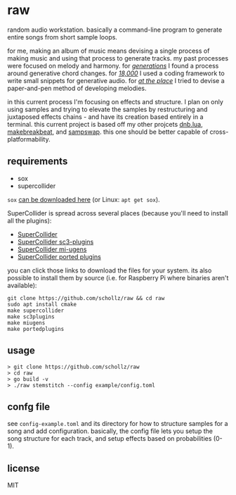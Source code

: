 # raw

random audio workstation. basically a command-line program to generate entire songs from short sample loops.

for me, making an album of music means devising a single process of making music and using that process to generate tracks. my past processes were focused on melody and harmony. for [*generations*](https://infinitedigits.bandcamp.com/album/generations) I found a process around generative chord changes. for [*18,000*](https://infinitedigits.bandcamp.com/album/18000) I used a coding framework to write small snippets for generative audio. for [*at the place*](https://infinitedigits.bandcamp.com/album/at-the-place) I tried to devise a paper-and-pen method of developing melodies. 

in this current process I'm focusing on effects and structure. I plan on only using samples and trying to elevate the samples by restructuring and juxtaposed effects chains - and have its creation based entirely in a terminal. this current project is based off my other projcets [dnb.lua](https://github.com/schollz/dnb.lua), [makebreakbeat](https://github.com/schollz/makebreakbeat/), and [sampswap](https://github.com/schollz/sampswap/). this one should be better capable of cross-platformability.

## requirements

- sox
- supercollider

`sox` [can be downloaded here](https://sourceforge.net/projects/sox/) (or Linux: `apt get sox`).

SuperCollider is spread across several places (because you'll need to install all the plugins):

- [SuperCollider](https://supercollider.github.io/downloads)
- [SuperCollider sc3-plugins](http://supercollider.github.io/sc3-plugins/)
- [SuperCollider mi-ugens](https://github.com/v7b1/mi-UGens/releases)
- [SuperCollider ported plugins](https://github.com/madskjeldgaard/portedplugins/releases)

you can click those links to download the files for your system. its also possible to install them by source (i.e. for Raspberry Pi where binaries aren't available):

```
git clone https://github.com/schollz/raw && cd raw
sudo apt install cmake
make supercollider
make sc3plugins
make miugens
make portedplugins
```

## usage

```
> git clone https://github.com/schollz/raw
> cd raw
> go build -v
> ./raw stemstitch --config example/config.toml
```

## confg file

see `config-example.toml` and its directory for how to structure samples for a song and add configuration. basically, the config file lets you setup the song structure for each track, and setup effects based on probabilities (0-1).


## license


MIT
